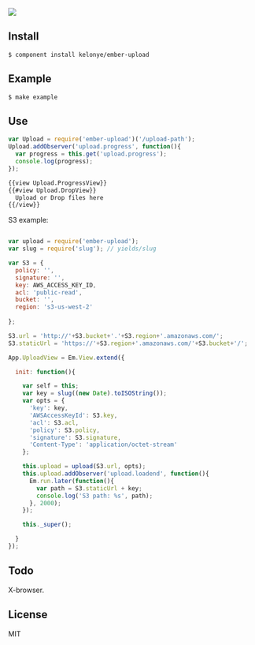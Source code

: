 
![](https://dl.dropbox.com/u/30162278/ember-upload.png) 

Install
---

    $ component install kelonye/ember-upload


Example
---
    
    $ make example

Use
---

```javascript
var Upload = require('ember-upload')('/upload-path');
Upload.addObserver('upload.progress', function(){
  var progress = this.get('upload.progress');
  console.log(progress);
});
```

```html
{{view Upload.ProgressView}}
{{#view Upload.DropView}}
  Upload or Drop files here
{{/view}}
```

S3 example:

```javascript

var upload = require('ember-upload');
var slug = require('slug'); // yields/slug

var S3 = {
  policy: '',
  signature: '',
  key: AWS_ACCESS_KEY_ID,
  acl: 'public-read',
  bucket: '',
  region: 's3-us-west-2'
   
};

S3.url = 'http://'+S3.bucket+'.'+S3.region+'.amazonaws.com/';
S3.staticUrl = 'https://'+S3.region+'.amazonaws.com/'+S3.bucket+'/';

App.UploadView = Em.View.extend({

  init: function(){

    var self = this;
    var key = slug((new Date).toISOString());
    var opts = {
      'key': key,
      'AWSAccessKeyId': S3.key,
      'acl': S3.acl,
      'policy': S3.policy,
      'signature': S3.signature,
      'Content-Type': 'application/octet-stream'
    };

    this.upload = upload(S3.url, opts);
    this.upload.addObserver('upload.loadend', function(){
      Em.run.later(function(){
        var path = S3.staticUrl + key;
        console.log('S3 path: %s', path);
      }, 2000);
    });

    this._super();

  }
});

```

Todo
---

X-browser.

License
---

MIT